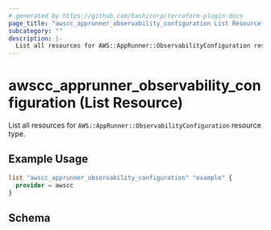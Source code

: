 ```yaml
---
# generated by https://github.com/hashicorp/terraform-plugin-docs
page_title: "awscc_apprunner_observability_configuration List Resource - terraform-provider-awscc"
subcategory: ""
description: |-
  List all resources for AWS::AppRunner::ObservabilityConfiguration resource type.
---
```


# awscc_apprunner_observability_configuration (List Resource)

List all resources for `AWS::AppRunner::ObservabilityConfiguration` resource type.

## Example Usage

```terraform
list "awscc_apprunner_observability_configuration" "example" {
  provider = awscc
}
```

<!-- schema generated by tfplugindocs -->
## Schema
